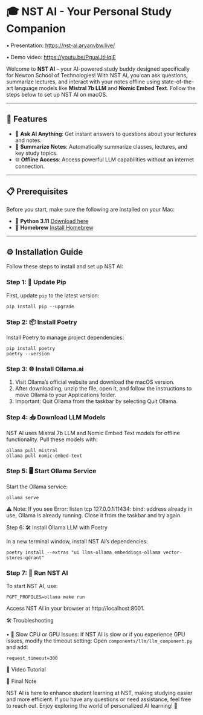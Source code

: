 # 🎓 NST AI - Your Personal Study Companion


•	Presentation: https://nst-ai.aryanvbw.live/

•	Demo video: https://youtu.be/PgualJtHqiE

Welcome to **NST AI** – your AI-powered study buddy designed specifically for Newton School of Technologies! With NST AI, you can ask questions, summarize lectures, and interact with your notes offline using state-of-the-art language models like **Mistral 7b LLM** and **Nomic Embed Text**. Follow the steps below to set up NST AI on macOS.

---

## 🚀 Features
- 💬 **Ask AI Anything**: Get instant answers to questions about your lectures and notes.
- 📑 **Summarize Notes**: Automatically summarize classes, lectures, and key study topics.
- 🌐 **Offline Access**: Access powerful LLM capabilities without an internet connection.

---

## 📋 Prerequisites
Before you start, make sure the following are installed on your Mac:
- 🐍 **Python 3.11** [Download here](https://www.python.org/downloads/)
- 🍺 **Homebrew** [Install Homebrew](https://brew.sh/)

---

## ⚙️ Installation Guide

Follow these steps to install and set up NST AI:

### Step 1: 🔄 Update Pip
First, update `pip` to the latest version:

```
pip install pip --upgrade
```

### Step 2: 📦 Install Poetry

Install Poetry to manage project dependencies:
```
pip install poetry
poetry --version  
```
### Step 3: 🌐 Install Ollama.ai

1.	Visit Ollama’s official website and download the macOS version.
2.	After downloading, unzip the file, open it, and follow the instructions to move Ollama to your Applications folder.
3.	Important: Quit Ollama from the taskbar by selecting Quit Ollama.

### Step 4: 📥 Download LLM Models

NST AI uses Mistral 7b LLM and Nomic Embed Text models for offline functionality. Pull these models with:
```
ollama pull mistral
ollama pull nomic-embed-text
```
### Step 5: 🖥️ Start Ollama Service

Start the Ollama service:
```
ollama serve
```

⚠️ Note: If you see Error: listen tcp 127.0.0.1:11434: bind: address already in use, Ollama is already running. Close it from the taskbar and try again.

Step 6: 🛠️ Install Ollama LLM with Poetry

In a new terminal window, install NST AI’s dependencies:

```
poetry install --extras "ui llms-ollama embeddings-ollama vector-stores-qdrant"
```

### Step 7: 🚀 Run NST AI

To start NST AI, use:

  ```
PGPT_PROFILES=ollama make run
  ```

Access NST AI in your browser at http://localhost:8001.

🛠 Troubleshooting

•	🐢 Slow CPU or GPU Issues:
If NST AI is slow or if you experience GPU issues, modify the timeout setting:
Open ```components/llm/llm_component.py``` and add:

```request_timeout=300```



🎥 Video Tutorial

🌟 Final Note

NST AI is here to enhance student learning at NST, making studying easier and more efficient. If you have any questions or need assistance, feel free to reach out. Enjoy exploring the world of personalized AI learning! 🎉
